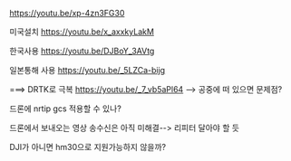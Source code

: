 


https://youtu.be/xp-4zn3FG30

미국설치
https://youtu.be/x_axxkyLakM

한국사용
https://youtu.be/DJBoY_3AVtg

일본통해 사용
https://youtu.be/_5LZCa-bijg


===> DRTK로 극복
https://youtu.be/_7_vb5aPl64
--> 공중에 떠 있으면 문제점?

드론에 nrtip gcs 적용할 수 있나?



드론에서 보내오는 영상 송수신은 아직 미해결--> 리피터 달아야 할 듯


DJI가 아니면 hm30으로 지원가능하지 않을까?


